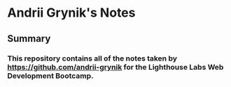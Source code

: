 # Andrii Grynik's Notes 

## Summary
### This repository contains all of the notes taken by https://github.com/andrii-grynik for the Lighthouse Labs Web Development Bootcamp.